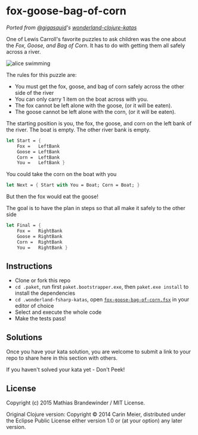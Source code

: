 # fox-goose-bag-of-corn

_Ported from [@gigasquid](https://twitter.com/gigasquid)'s
[*wonderland-clojure-katas*](https://github.com/gigasquid/wonderland-clojure-katas)_

One of Lewis Carroll's favorite puzzles to ask children was the one
about the _Fox, Goose, and Bag of Corn_.  It has to do with getting
them all safely across a river.

![alice swimming](../images/storytelling.gif)


The rules for this puzzle are:

- You must get the fox, goose, and bag of corn safely across the other side of the river
- You can only carry 1 item on the boat across with you.
- The fox cannot be left alone with the goose, (or it will be eaten).
- The goose cannot be left alone with the corn, (or it will be eaten).

The starting position is you, the fox, the goose, and corn on the left bank of the river. The boat is empty. The other river bank is empty.

```fsharp
let Start = {
    Fox =   LeftBank
    Goose = LeftBank
    Corn =  LeftBank
    You =   LeftBank }
```

You could take the corn on the boat with you

```fsharp
let Next = { Start with You = Boat; Corn = Boat; }
```

But then the fox would eat the goose!

The goal is to have the plan in steps so that all make it safely to the other side

```fsharp
let Final = {
    Fox =   RightBank
    Goose = RightBank
    Corn =  RightBank
    You =   RightBank }
```

## Instructions

- Clone or fork this repo
- `cd .paket`, run first `paket.bootstrapper.exe`, then `paket.exe install` to install the dependencies
- `cd .wonderland-fsharp-katas`, open [`fox-goose-bag-of-corn.fsx`](fox-goose-bag-of-corn.fsx) in your editor of choice
- Select and execute the whole code
- Make the tests pass!

## Solutions

Once you have your kata solution, you are welcome to submit a link to your repo to share here in this section with others.

If you haven't solved your kata yet - Don't Peek!

## License

Copyright (c) 2015 Mathias Brandewinder / MIT License.

Original Clojure version: Copyright © 2014 Carin Meier, distributed under the Eclipse Public License either version 1.0 or (at
your option) any later version.

